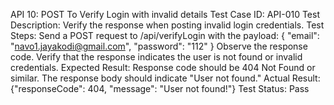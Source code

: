 API 10: POST To Verify Login with invalid details
Test Case ID: API-010
Test Description: Verify the response when posting invalid login credentials.
Test Steps:
Send a POST request to /api/verifyLogin with the payload:
{
"email": "navo1.jayakodi@gmail.com",
"password": "112"
}
Observe the response code.
Verify that the response indicates the user is not found or invalid credentials.
Expected Result:
Response code should be 404 Not Found or similar.
The response body should indicate "User not found."
Actual Result:
{"responseCode": 404, "message": "User not found!"}
Test Status: Pass